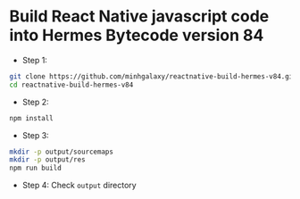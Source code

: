 # Build React Native javascript code into Hermes Bytecode version 84

- Step 1:
```bash
git clone https://github.com/minhgalaxy/reactnative-build-hermes-v84.git
cd reactnative-build-hermes-v84
```

- Step 2:
```bash
npm install
```

- Step 3:
```bash
mkdir -p output/sourcemaps
mkdir -p output/res
npm run build
```

- Step 4: Check `output` directory
